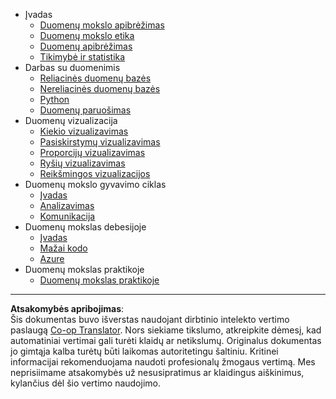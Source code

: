 <!--
CO_OP_TRANSLATOR_METADATA:
{
  "original_hash": "3767555b3cc28a2865c79202f4374204",
  "translation_date": "2025-08-31T05:42:41+00:00",
  "source_file": "docs/_sidebar.md",
  "language_code": "lt"
}
-->
- Įvadas
  - [Duomenų mokslo apibrėžimas](../1-Introduction/01-defining-data-science/README.md)
  - [Duomenų mokslo etika](../1-Introduction/02-ethics/README.md)
  - [Duomenų apibrėžimas](../1-Introduction/03-defining-data/README.md)
  - [Tikimybė ir statistika](../1-Introduction/04-stats-and-probability/README.md)
- Darbas su duomenimis
  - [Reliacinės duomenų bazės](../2-Working-With-Data/05-relational-databases/README.md)
  - [Nereliacinės duomenų bazės](../2-Working-With-Data/06-non-relational/README.md)
  - [Python](../2-Working-With-Data/07-python/README.md)
  - [Duomenų paruošimas](../2-Working-With-Data/08-data-preparation/README.md)
- Duomenų vizualizacija
  - [Kiekio vizualizavimas](../3-Data-Visualization/09-visualization-quantities/README.md)
  - [Pasiskirstymų vizualizavimas](../3-Data-Visualization/10-visualization-distributions/README.md)
  - [Proporcijų vizualizavimas](../3-Data-Visualization/11-visualization-proportions/README.md)
  - [Ryšių vizualizavimas](../3-Data-Visualization/12-visualization-relationships/README.md)
  - [Reikšmingos vizualizacijos](../3-Data-Visualization/13-meaningful-visualizations/README.md)
- Duomenų mokslo gyvavimo ciklas
  - [Įvadas](../4-Data-Science-Lifecycle/14-Introduction/README.md)
  - [Analizavimas](../4-Data-Science-Lifecycle/15-analyzing/README.md)
  - [Komunikacija](../4-Data-Science-Lifecycle/16-communication/README.md)
- Duomenų mokslas debesijoje
  - [Įvadas](../5-Data-Science-In-Cloud/17-Introduction/README.md)
  - [Mažai kodo](../5-Data-Science-In-Cloud/18-Low-Code/README.md)
  - [Azure](../5-Data-Science-In-Cloud/19-Azure/README.md)
- Duomenų mokslas praktikoje
  - [Duomenų mokslas praktikoje](../6-Data-Science-In-Wild/README.md)

---

**Atsakomybės apribojimas**:  
Šis dokumentas buvo išverstas naudojant dirbtinio intelekto vertimo paslaugą [Co-op Translator](https://github.com/Azure/co-op-translator). Nors siekiame tikslumo, atkreipkite dėmesį, kad automatiniai vertimai gali turėti klaidų ar netikslumų. Originalus dokumentas jo gimtąja kalba turėtų būti laikomas autoritetingu šaltiniu. Kritinei informacijai rekomenduojama naudoti profesionalų žmogaus vertimą. Mes neprisiimame atsakomybės už nesusipratimus ar klaidingus aiškinimus, kylančius dėl šio vertimo naudojimo.